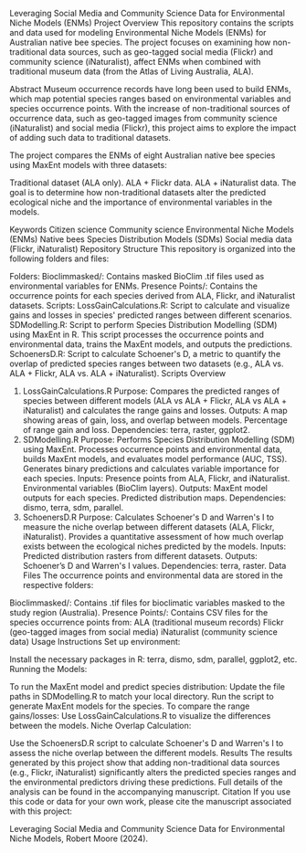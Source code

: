 Leveraging Social Media and Community Science Data for Environmental Niche Models (ENMs)
Project Overview
This repository contains the scripts and data used for modeling Environmental Niche Models (ENMs) for Australian native bee species. The project focuses on examining how non-traditional data sources, such as geo-tagged social media (Flickr) and community science (iNaturalist), affect ENMs when combined with traditional museum data (from the Atlas of Living Australia, ALA).

Abstract
Museum occurrence records have long been used to build ENMs, which map potential species ranges based on environmental variables and species occurrence points. With the increase of non-traditional sources of occurrence data, such as geo-tagged images from community science (iNaturalist) and social media (Flickr), this project aims to explore the impact of adding such data to traditional datasets.

The project compares the ENMs of eight Australian native bee species using MaxEnt models with three datasets:

Traditional dataset (ALA only).
ALA + Flickr data.
ALA + iNaturalist data.
The goal is to determine how non-traditional datasets alter the predicted ecological niche and the importance of environmental variables in the models.

Keywords
Citizen science
Community science
Environmental Niche Models (ENMs)
Native bees
Species Distribution Models (SDMs)
Social media data (Flickr, iNaturalist)
Repository Structure
This repository is organized into the following folders and files:

Folders:
Bioclimmasked/: Contains masked BioClim .tif files used as environmental variables for ENMs.
Presence Points/: Contains the occurrence points for each species derived from ALA, Flickr, and iNaturalist datasets.
Scripts:
LossGainCalculations.R: Script to calculate and visualize gains and losses in species' predicted ranges between different scenarios.
SDModelling.R: Script to perform Species Distribution Modelling (SDM) using MaxEnt in R. This script processes the occurrence points and environmental data, trains the MaxEnt models, and outputs the predictions.
SchoenersD.R: Script to calculate Schoener's D, a metric to quantify the overlap of predicted species ranges between two datasets (e.g., ALA vs. ALA + Flickr, ALA vs. ALA + iNaturalist).
Scripts Overview
1. LossGainCalculations.R
Purpose:
Compares the predicted ranges of species between different models (ALA vs ALA + Flickr, ALA vs ALA + iNaturalist) and calculates the range gains and losses.
Outputs:
A map showing areas of gain, loss, and overlap between models.
Percentage of range gain and loss.
Dependencies: terra, raster, ggplot2.
2. SDModelling.R
Purpose:
Performs Species Distribution Modelling (SDM) using MaxEnt.
Processes occurrence points and environmental data, builds MaxEnt models, and evaluates model performance (AUC, TSS).
Generates binary predictions and calculates variable importance for each species.
Inputs:
Presence points from ALA, Flickr, and iNaturalist.
Environmental variables (BioClim layers).
Outputs:
MaxEnt model outputs for each species.
Predicted distribution maps.
Dependencies: dismo, terra, sdm, parallel.
3. SchoenersD.R
Purpose:
Calculates Schoener's D and Warren's I to measure the niche overlap between different datasets (ALA, Flickr, iNaturalist).
Provides a quantitative assessment of how much overlap exists between the ecological niches predicted by the models.
Inputs:
Predicted distribution rasters from different datasets.
Outputs:
Schoener’s D and Warren's I values.
Dependencies: terra, raster.
Data Files
The occurrence points and environmental data are stored in the respective folders:

Bioclimmasked/:
Contains .tif files for bioclimatic variables masked to the study region (Australia).
Presence Points/:
Contains CSV files for the species occurrence points from:
ALA (traditional museum records)
Flickr (geo-tagged images from social media)
iNaturalist (community science data)
Usage Instructions
Set up environment:

Install the necessary packages in R: terra, dismo, sdm, parallel, ggplot2, etc.
Running the Models:

To run the MaxEnt model and predict species distribution:
Update the file paths in SDModelling.R to match your local directory.
Run the script to generate MaxEnt models for the species.
To compare the range gains/losses:
Use LossGainCalculations.R to visualize the differences between the models.
Niche Overlap Calculation:

Use the SchoenersD.R script to calculate Schoener's D and Warren's I to assess the niche overlap between the different models.
Results
The results generated by this project show that adding non-traditional data sources (e.g., Flickr, iNaturalist) significantly alters the predicted species ranges and the environmental predictors driving these predictions.
Full details of the analysis can be found in the accompanying manuscript.
Citation
If you use this code or data for your own work, please cite the manuscript associated with this project:

Leveraging Social Media and Community Science Data for Environmental Niche Models, Robert Moore (2024).

